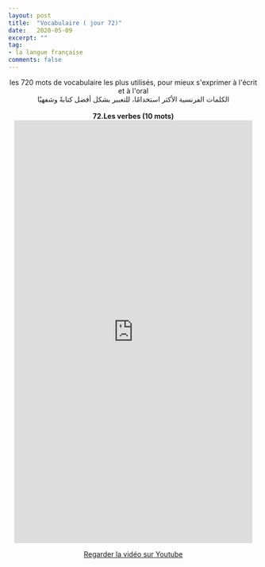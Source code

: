 ```yaml
---
layout: post
title:  "Vocabulaire ( jour 72)"
date:   2020-05-09
excerpt: ""
tag:
- la langue française
comments: false
---
```

 <center>     les 720 mots de vocabulaire les plus utilisés, pour mieux s'exprimer à l'écrit et à l'oral <br> الكلمات الفرنسية الأكثر استخدامًا، للتعبير بشكل أفضل كتابةً وشفهيًا <br><br>     <strong> 72.Les verbes (10 mots)</strong>     <br> <iframe width="480" height="853" src="https://www.youtube.com/embed/P8yIQ5gOejw" title="youtube video player" frameborder="0" allow="accelerometer, autoplay, clipboard-write, encrypted-media, gyroscope, picture-in-picture, web-share" allowfullscreen></iframe>     <br> <p markdown="0"><a href="https://youtube.com/shorts/P8yIQ5gOejw" class="btn btn-danger" target="_blank">Regarder la vidéo sur Youtube</a></p> </center>
